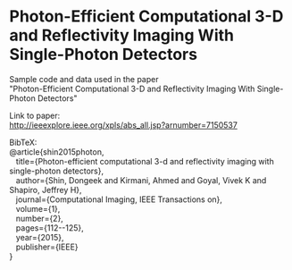# Photon-Efficient Computational 3-D and Reflectivity Imaging With Single-Photon Detectors

Sample code and data used in the paper <br>
"Photon-Efficient Computational 3-D and Reflectivity Imaging With Single-Photon Detectors"

Link to paper: <br>
http://ieeexplore.ieee.org/xpls/abs_all.jsp?arnumber=7150537

BibTeX: <br>
@article{shin2015photon, <br>
  &nbsp;&nbsp; title={Photon-efficient computational 3-d and reflectivity imaging with single-photon detectors}, <br>
  &nbsp;&nbsp; author={Shin, Dongeek and Kirmani, Ahmed and Goyal, Vivek K and Shapiro, Jeffrey H}, <br>
  &nbsp;&nbsp; journal={Computational Imaging, IEEE Transactions on}, <br>
  &nbsp;&nbsp; volume={1}, <br>
  &nbsp;&nbsp; number={2}, <br>
  &nbsp;&nbsp; pages={112--125}, <br>
  &nbsp;&nbsp; year={2015}, <br>
  &nbsp;&nbsp; publisher={IEEE} <br>
}
